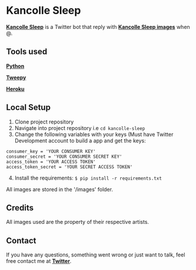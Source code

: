 <br><img src="https://i.kym-cdn.com/photos/images/newsfeed/001/016/253/9dd.png" alt="">
# Kancolle Sleep
[**Kancolle Sleep**](https://twitter.com/KancolleSleep) is a Twitter bot that reply with [**Kancolle Sleep images**](https://knowyourmeme.com/memes/kancolle-sleep-kagaposting) when @. 

## Tools used
[**Python**](https://www.python.org/)

[**Tweepy**](https://www.tweepy.org/)

[**Heroku**](https://heroku.com/)

## Local Setup

1. Clone project repository
2. Navigate into project repository i.e `cd kancolle-sleep`
3. Change the following variables with your keys (Must have Twitter Development account to build a app and get the keys:
  ```
  consumer_key = 'YOUR CONSUMER KEY'
  consumer_secret = 'YOUR CONSUMER SECRET KEY'
  access_token = 'YOUR ACCESS TOKEN'
  access_token_secret = 'YOUR SECRET ACCESS TOKEN'
  ```
 4. Install the requirements: 
    `$ pip install -r requirements.txt`
    
 All images are stored in the '/images' folder.
 
## Credits
All images used are the property of their respective artists. 

## Contact

If you have any questions, something went wrong or just want to talk, feel free contact me at [**Twitter**](https://twitter.com/gabrigodes).
